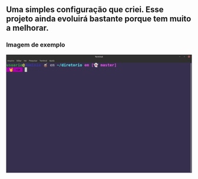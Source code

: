Uma simples configuração que criei. Esse projeto ainda evoluirá bastante porque tem muito a melhorar.
---
### Imagem de exemplo
![](config.png)